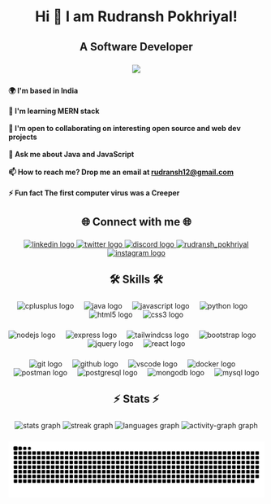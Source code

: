 ###

<h1 align="center">Hi 👋 I am Rudransh Pokhriyal!</h1>

###

<h2 align="center">A Software Developer</h2>

###
<div align="center">
  <img height="300" src="https://raw.githubusercontent.com/TheDudeThatCode/TheDudeThatCode/master/Assets/Developer.gif"  />
</div>

###

<h4 align="left">🌍  I'm based in India<br><br>🧠  I'm learning MERN stack<br><br>🤝  I'm open to collaborating on interesting open source and web dev projects<br><br>💬 Ask me about Java and JavaScript<br><br>📫 How to reach me? Drop me an email at <a href="mailto:rudransh12@gmail.com">rudransh12@gmail.com</a><br><br>⚡ Fun fact The first computer virus was a Creeper</h4>

###

<h2 align="center">🌐 Connect with me 🌐</h2>

###

<div align="center">
  <a href="https://www.linkedin.com/in/rudransh-pokhriyal-79a71615b/" target="_blank">
    <img src="https://raw.githubusercontent.com/maurodesouza/profile-readme-generator/master/src/assets/icons/social/linkedin/default.svg" width="48" height="38" alt="linkedin logo"  />
  </a>
  <a href="https://twitter.com/RudranshPokhri1" target="_blank">
    <img src="https://raw.githubusercontent.com/maurodesouza/profile-readme-generator/master/src/assets/icons/social/twitter/default.svg" width="48" height="38" alt="twitter logo"  />
  </a>
  <a href="https://discord.gg/761512418261729301" target="_blank">
    <img src="https://raw.githubusercontent.com/maurodesouza/profile-readme-generator/master/src/assets/icons/social/discord/default.svg" width="48" height="38" alt="discord logo"  />
  </a>
  <a href="https://www.leetcode.com/rudransh_pokhriyal" target="blank"><img src="https://raw.githubusercontent.com/rahuldkjain/github-profile-readme-generator/master/src/images/icons/Social/leet-code.svg" alt="rudransh_pokhriyal" height="30" width="40" /></a>
  <a href="https://instagram.com/rudransh_pokhriyal" target="_blank">
    <img src="https://raw.githubusercontent.com/maurodesouza/profile-readme-generator/master/src/assets/icons/social/instagram/default.svg" width="48" height="38" alt="instagram logo"  />
  </a>
</div>

###

<h2 align="center">🛠️ Skills 🛠️</h2>

###

<div align="center">
  <img src="https://cdn.jsdelivr.net/gh/devicons/devicon/icons/cplusplus/cplusplus-original.svg" height="50" alt="cplusplus logo"  />
  <img width="12" />
  <img src="https://cdn.jsdelivr.net/gh/devicons/devicon/icons/java/java-original.svg" height="50" alt="java logo"  />
  <img width="12" />
  <img src="https://cdn.jsdelivr.net/gh/devicons/devicon/icons/javascript/javascript-original.svg" height="50" alt="javascript logo"  />
  <img width="12" />
  <img src="https://cdn.jsdelivr.net/gh/devicons/devicon/icons/python/python-original.svg" height="50" alt="python logo"  />
  <img width="12" />
  <img src="https://cdn.jsdelivr.net/gh/devicons/devicon/icons/html5/html5-original.svg" height="50" alt="html5 logo"  />
  <img width="12" />
  <img src="https://cdn.jsdelivr.net/gh/devicons/devicon/icons/css3/css3-original.svg" height="50" alt="css3 logo"  />
</div>

###

<div align="center">
  <img src="https://skillicons.dev/icons?i=nodejs" height="50" alt="nodejs logo"  />
  <img width="12" />
  <img src="https://skillicons.dev/icons?i=express" height="50" alt="express logo"  />
  <img width="12" />
  <img src="https://skillicons.dev/icons?i=tailwind" height="50" alt="tailwindcss logo"  />
  <img width="12" />
  <img src="https://skillicons.dev/icons?i=bootstrap" height="50" alt="bootstrap logo"  />
  <img width="12" />
  <img src="https://skillicons.dev/icons?i=jquery" height="50" alt="jquery logo"  />
  <img width="12" />
  <img src="https://skillicons.dev/icons?i=react" height="50" alt="react logo"  />
</div>

###

<div align="center">
  <img src="https://skillicons.dev/icons?i=git" height="50" alt="git logo"  />
  <img width="12" />
  <img src="https://skillicons.dev/icons?i=github" height="50" alt="github logo"  />
  <img width="12" />
  <img src="https://skillicons.dev/icons?i=vscode" height="50" alt="vscode logo"  />
  <img width="12" />
  <img src="https://skillicons.dev/icons?i=docker" height="50" alt="docker logo"  />
  <img width="12" />
  <img src="https://skillicons.dev/icons?i=postman" height="50" alt="postman logo"  />
  <img width="12" />
  <img src="https://skillicons.dev/icons?i=postgres" height="50" alt="postgresql logo"  />
  <img width="12" />
  <img src="https://skillicons.dev/icons?i=mongodb" height="50" alt="mongodb logo"  />
  <img width="12" />
  <img src="https://skillicons.dev/icons?i=mysql" height="50" alt="mysql logo"  />
</div>

###

<h2 align="center">⚡ Stats ⚡</h2>

###

<div align="center">
  <img src="https://github-readme-stats.vercel.app/api?username=rudransh-pokhriyal&show_icons=true&locale=en&rank_icon=github&border_radius=10&theme=react" height="150" alt="stats graph"  />
  <img src="https://streak-stats.demolab.com?user=rudransh-pokhriyal&locale=en&mode=daily&theme=radical&hide_border=false&border_radius=10&order=3" height="137" alt="streak graph"  />
  <img src="https://github-readme-stats.vercel.app/api/top-langs?username=rudransh-pokhriyal&locale=en&hide_title=false&layout=compact&card_width=320&langs_count=5&theme=radical&hide_border=false&order=2" height="150" alt="languages graph"  />
  <img src="https://github-readme-activity-graph.vercel.app/graph?username=rudransh-pokhriyal&radius=50&theme=synthwave-84&area=false&order=5&hide_border=true&hide_title=false" height="200" alt="activity-graph graph"  />
</div>

###

<img src="https://raw.githubusercontent.com/rudransh-pokhriyal/rudransh-pokhriyal/output/snake.svg" alt="Snake animation" />

###
